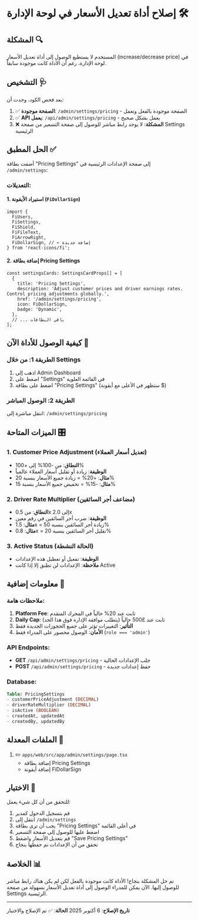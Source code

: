 # إصلاح أداة تعديل الأسعار في لوحة الإدارة 🛠️

## المشكلة 🔍

المستخدم لا يستطيع الوصول إلى أداة تعديل الأسعار (increase/decrease price) في لوحة الإدارة، رغم أن الأداة كانت موجودة سابقاً.

## التشخيص 🩺

بعد فحص الكود، وجدت أن:

1. ✅ **الصفحة موجودة**: `/admin/settings/pricing` - الصفحة موجودة بالفعل وتعمل
2. ✅ **API يعمل**: `/api/admin/settings/pricing` - يعمل بشكل صحيح
3. ❌ **المشكلة**: لا يوجد رابط مباشر للوصول إلى صفحة التسعير من صفحة Settings الرئيسية

## الحل المطبق ✅

أضفت بطاقة "Pricing Settings" إلى صفحة الإعدادات الرئيسية في `/admin/settings`:

### التعديلات:

#### 1. استيراد الأيقونة (`FiDollarSign`)

```tsx
import {
  FiUsers,
  FiSettings,
  FiShield,
  FiFileText,
  FiArrowRight,
  FiDollarSign, // ← إضافة جديدة
} from 'react-icons/fi';
```

#### 2. إضافة بطاقة Pricing Settings

```tsx
const settingsCards: SettingsCardProps[] = [
  {
    title: 'Pricing Settings',
    description: 'Adjust customer prices and driver earnings rates. Control pricing adjustments globally.',
    href: '/admin/settings/pricing',
    icon: FiDollarSign,
    badge: 'Dynamic',
  },
  // ... باقي البطاقات
];
```

## كيفية الوصول للأداة الآن 📍

### الطريقة 1: من خلال Settings
1. اذهب إلى Admin Dashboard
2. اضغط على "Settings" في القائمة العلوية
3. اضغط على بطاقة "Pricing Settings" (ستظهر في الأعلى مع أيقونة $)

### الطريقة 2: الوصول المباشر
انتقل مباشرة إلى: `/admin/settings/pricing`

## الميزات المتاحة 🎛️

### 1. Customer Price Adjustment (تعديل أسعار العملاء)
- **النطاق**: من -100% إلى +100%
- **الوظيفة**: زيادة أو تقليل أسعار العملاء عالمياً
- **مثال**: +20% = زيادة جميع الأسعار بنسبة 20%
- **مثال**: -15% = تخفيض جميع الأسعار بنسبة 15%

### 2. Driver Rate Multiplier (مضاعف أجر السائقين)
- **النطاق**: من 0.5x إلى 2.0x
- **الوظيفة**: ضرب أجر السائقين في رقم معين
- **مثال**: 1.5x = زيادة أجر السائقين بنسبة 50%
- **مثال**: 0.8x = تقليل أجر السائقين بنسبة 20%

### 3. Active Status (الحالة النشطة)
- **الوظيفة**: تفعيل أو تعطيل هذه الإعدادات
- **ملاحظة**: الإعدادات لن تطبق إلا إذا كانت Active

## معلومات إضافية 📌

### ملاحظات هامة:
1. **Platform Fee**: ثابت عند 20% حالياً في المحرك المتقدم
2. **Daily Cap**: ثابت عند £500 حالياً (يتطلب موافقة الإدارة فوق هذا الحد)
3. **التأثير**: التغييرات تؤثر على جميع الحجوزات الجديدة فقط
4. **الأمان**: الوصول محصور على المدراء فقط (`role === 'admin'`)

### API Endpoints:
- **GET** `/api/admin/settings/pricing` - جلب الإعدادات الحالية
- **POST** `/api/admin/settings/pricing` - حفظ إعدادات جديدة

### Database:
```sql
Table: PricingSettings
- customerPriceAdjustment (DECIMAL)
- driverRateMultiplier (DECIMAL)
- isActive (BOOLEAN)
- createdAt, updatedAt
- createdBy, updatedBy
```

## الملفات المعدلة 📝

1. ✏️ `apps/web/src/app/admin/settings/page.tsx`
   - إضافة بطاقة Pricing Settings
   - إضافة أيقونة FiDollarSign

## الاختبار 🧪

للتحقق من أن كل شيء يعمل:

1. قم بتسجيل الدخول كمدير
2. انتقل إلى `/admin/settings`
3. يجب أن ترى بطاقة "Pricing Settings" في أعلى القائمة
4. اضغط عليها للوصول إلى صفحة التسعير
5. قم بتعديل الأسعار واضغط "Save Pricing Settings"
6. تحقق من أن الإعدادات تم حفظها بنجاح

## الخلاصة 📊

تم حل المشكلة بنجاح! الأداة كانت موجودة بالفعل لكن لم يكن هناك رابط مباشر للوصول إليها. الآن يمكن للمدراء الوصول إلى أداة تعديل الأسعار بسهولة من صفحة Settings الرئيسية.

---

**تاريخ الإصلاح**: 6 أكتوبر 2025
**الحالة**: ✅ تم الإصلاح والاختبار
